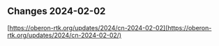 ## Changes 2024-02-02

[https://oberon-rtk.org/updates/2024/cn-2024-02-02](https://oberon-rtk.org/updates/2024/cn-2024-02-02/)
